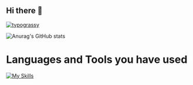 ## Hi there 👋

<!--
**Hirost00/Hirost00** is a ✨ _special_ ✨ repository because its `README.md` (this file) appears on your GitHub profile.

Here are some ideas to get you started:

- 🔭 I’m currently working on ...
- 🌱 I’m currently learning ...
- 👯 I’m looking to collaborate on ...
- 🤔 I’m looking for help with ...
- 💬 Ask me about ...
- 📫 How to reach me: ...
- 😄 Pronouns: ...
- ⚡ Fun fact: ...
-->

[![typograssy](https://typograssy.deno.dev/api?text=Hirost00&speed=200)](https://github.com/kawarimidoll/typograssy)

![Anurag's GitHub stats](https://github-readme-stats.vercel.app/api?username=Hirost00&show_icons=true&theme=radical)

# Languages ​​and Tools you have used
[![My Skills](https://skillicons.dev/icons?i=js,html,css,anaconda,androidstudio,apple,arduino,astro,aws,bun,c,cmake,dart,discord,bots,django,docker,dynamodb,emacs,fastapi,firebase,gcp,git,github,githubactions,gmail,go,gradle,instagram,java,jquery,kotlin,latex,linux,md,materialui,mysql,nextjs,nginx,nodejs,notion,npm,php,pnpm,postgres,py,r,react,replit,ruby,sqlite,selenium,swift,terraform,twitter,ts,ubuntu,vim,vite,vitest,vscode,yarn,windows )](https://skillicons.dev)
